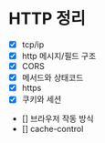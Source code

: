 # HTTP 정리

- [x] tcp/ip
- [x] http 메시지/필드 구조
- [x] CORS
- [x] 메서드와 상태코드
- [x] https
- [x] 쿠키와 세션
- [] 브라우저 작동 방식
- [] cache-control

